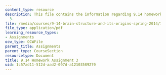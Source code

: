 ```yaml
---
content_type: resource
description: This file contains the information regarding 9.14 homework assignment
  3.
file: /media/courses/9-14-brain-structure-and-its-origins-spring-2014/1c57ad11512daad2097da12103589270_MIT9_14S14_Homework3.pdf
file_type: application/pdf
learning_resource_types:
- Assignments
ocw_type: OCWFile
parent_title: Assignments
parent_type: CourseSection
resourcetype: Document
title: 9.14 Homework Assignment 3
uid: 1c57ad11-512d-aad2-097d-a12103589270
---
```

